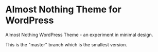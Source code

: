 Almost Nothing Theme for WordPress
=======================

Almost Nothing WordPress Theme - an experiment in minimal design.

This is the "master" branch which is the smallest version.

